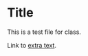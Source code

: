 # Title

This is a test file for class.

Link to <a href="https://sarepal.github.io/gitty/extra.txt">extra text</a>.
